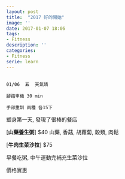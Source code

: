 ```yaml
---
layout: post
title:  "2017 好的開始"
image: ''
date: 2017-01-07 18:06
tags:
- Fitness
description: ''
categories:
- Fitness
serie: learn
---
```

<img src="https://lh3.googleusercontent.com/xj5qjJHVxQbPZ6ssxe5HC581wqofeklKLcvL0ecceL6lxibgtGfjjxiCNGrV82q8ZAtPJba8zjb-XgE=w2022-h1090-rw" alt="">

```
01/06  五  天氣晴

腳踏車機 30 min

手部重訓 兩種 各15下
```
塑身第一天, 發現了很棒的餐店

[**山藥養生粥**] $40 山藥, 香菇, 胡蘿蔔, 穀類, 肉鬆

[**牛肉生菜沙拉**] $75

早餐吃粥, 中午運動完補充生菜沙拉

價格實惠








